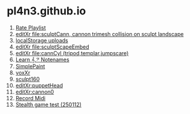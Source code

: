 # pl4n3.github.io
<!-- 1. [vr cubes](/three/r124/examples/webxr_vr_cubes.html) -->
<!-- 1. [cubes124](/test/webvr/cubes124.htm) -->

1. [Rate Playlist](/forms/rate/table0.htm)
1. [editXr file:sculptCann, cannon trimesh collision on sculpt landscape](/test/webvr/edit.htm?file=file:sculptCann)
1. [localStorage uploads](/util/io/lsUploads.htm)
1. [editXr file:sculptScapeEmbed](/test/webvr/edit.htm?file=file:sculptScapeEmbed)
1. [editXr file:cannCyl (tripod,templar,jumpscare)](/test/webvr/edit.htm?file=file:cannCyl)
1. [Learn 𝄞,𝄢 Notenames](/anim/arrows/canv.htm?fn=/anim/arrows/canvNotes/learn/main.js)
1. [SimplePaint](/canvas/paint/simplePaint.htm)
1. [voxXr](/three/anim/voxed/voxXr.htm)
1. [sculpt160](/test/webvr/sculpt160.htm)
1. [editXr:puppetHead](/test/webvr/edit.htm?file=file:puppetHead)
1. [editXr:cannon0](/test/webvr/edit.htm?file=file:cannon0)
1. [Record Midi](/sound/mid/TestMidi.htm)
1. [Stealth game test (250112)](/three/bricks.htm?fn=/anim/bricks/sneak/noAttack0.json)

<!-- 1. [local editHist](http://192.168.2.110:7000/util/editHist.htm)
1. [bulletXr](/three/anim/bullet/bulletXr.htm)
1. [webxr_xr_sculpt](/three/160/examples/webxr_xr_sculpt.html) 🌱 -->
